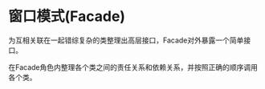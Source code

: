 # 窗口模式(Facade)

为互相关联在一起错综复杂的类整理出高层接口，Facade对外暴露一个简单接口。

在Facade角色内整理各个类之间的责任关系和依赖关系，并按照正确的顺序调用各个类。
